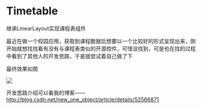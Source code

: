 # Timetable
继承LinearLayout实现课程表组件

最近在做一个校园应用，获取到课程数据后想要以一个比较好的形式呈现出来，刚开始就想找找看有没有与课程表类似的开源控件，可惜没找到，可是也在找的过程中看到了其他人的开发思路，于是就尝试着自己做了下

最终效果如图

![](https://github.com/initobject/Timetable/blob/master/Screenshot_2016-09-17-23-13-58_com.czy.myapplication.png)

开发思路介绍可以看我的博客——http://blog.csdn.net/new_one_object/article/details/52566871

